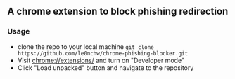 ## A chrome extension to block phishing redirection

### Usage

- clone the repo to your local machine `git clone https://github.com/le0nchw/chrome-phishing-blocker.git`
- Visit [chrome://extensions/](chrome://extensions/) and turn on "Developer mode"
- Click "Load unpacked" button and navigate to the repository
